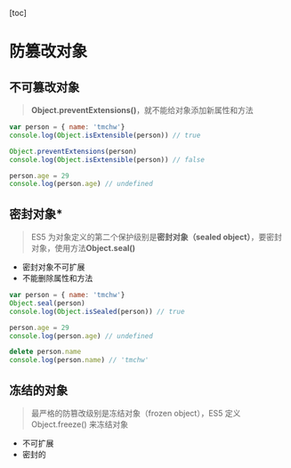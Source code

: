 [toc]

# 防篡改对象

## 不可篡改对象

> **Object.preventExtensions()**，就不能给对象添加新属性和方法

```JavaScript
var person = { name: 'tmchw'}
console.log(Object.isExtensible(person)) // true

Object.preventExtensions(person)
console.log(Object.isExtensible(person)) // false

person.age = 29
console.log(person.age) // undefined
```

## 密封对象\*

> ES5 为对象定义的第二个保护级别是**密封对象（sealed object）**，要密封对象，使用方法**Object.seal()**

- 密封对象不可扩展
- 不能删除属性和方法

```JavaScript
var person = { name: 'tmchw'}
Object.seal(person)
console.log(Object.isSealed(person)) // true

person.age = 29
console.log(person.age) // undefined

delete person.name
console.log(person.name) // 'tmchw'

```

## 冻结的对象

> 最严格的防篡改级别是冻结对象（frozen object），ES5 定义 Object.freeze() 来冻结对象

- 不可扩展
- 密封的
